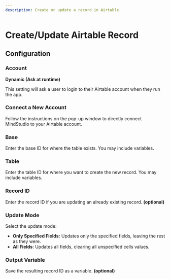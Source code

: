 ```yaml
---
description: Create or update a record in Airtable.
---
```


# Create/Update Airtable Record

## Configuration

### Account

**Dynamic (Ask at runtime)**

This setting will ask a user to login to their Airtable account when they run the app.

### **Connect a New Account**

Follow the instructions on the pop-up window to directly connect MindStudio to your Airtable account.&#x20;

### Base

Enter the base ID for where the table exists. You may include variables.

### Table

Enter the table ID for where you want to create the new record. You may include variables.

### Record ID

Enter the record ID if you are updating an already existing record. **(optional)**

### **Update Mode**

Select the update mode:

* **Only Specified Fields:** Updates only the specified fields, leaving the rest as they were.
* **All Fields**: Updates all fields, clearing all unspecified cells values.&#x20;

### Output Variable

Save the resulting record ID as a variable. **(optional)**
